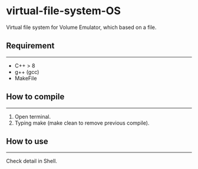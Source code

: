 # virtual-file-system-OS
Virtual file system for Volume Emulator, which based on a file.

## Requirement
***
- C++ > 8
- g++ (gcc)
- MakeFile

## How to compile
***
1. Open terminal.
2. Typing make (make clean to remove previous compile).

## How to use
***
Check detail in Shell.
